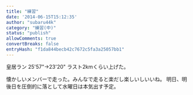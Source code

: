 ```yaml
---
title: "練習"
date: '2014-06-15T15:12:35'
author: "subaru44k"
category: "練習(中)"
status: "publish"
allowComments: true
convertBreaks: false
entryHash: "f1da844becb42c7672c5fa3a25057bb1"
---
```

皇居ラン
25'57"→23'20"
ラスト2kmくらい上げた。

懐かしいメンバーで走った。みんなで走ると楽だし楽しいしいいね。
明日、明後日を圧倒的に落として水曜日は本気出す予定。
